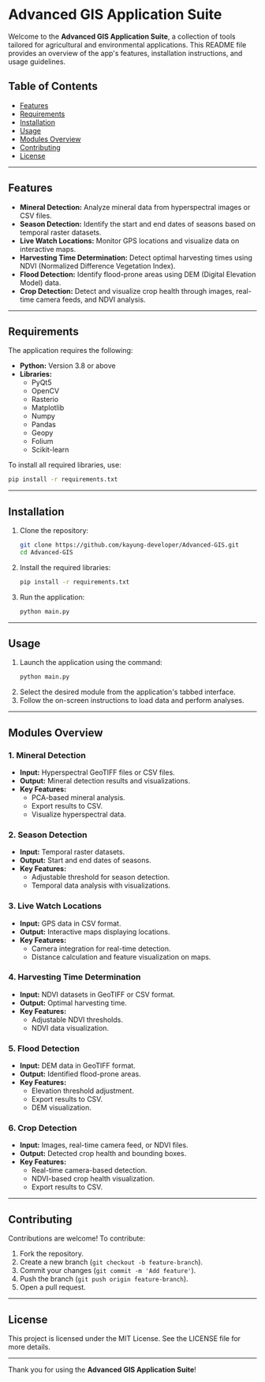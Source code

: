 # Advanced GIS Application Suite

Welcome to the **Advanced GIS Application Suite**, a collection of tools tailored for agricultural and environmental applications. This README file provides an overview of the app's features, installation instructions, and usage guidelines.

## Table of Contents
- [Features](#features)
- [Requirements](#requirements)
- [Installation](#installation)
- [Usage](#usage)
- [Modules Overview](#modules-overview)
- [Contributing](#contributing)
- [License](#license)

---

## Features
- **Mineral Detection:** Analyze mineral data from hyperspectral images or CSV files.
- **Season Detection:** Identify the start and end dates of seasons based on temporal raster datasets.
- **Live Watch Locations:** Monitor GPS locations and visualize data on interactive maps.
- **Harvesting Time Determination:** Detect optimal harvesting times using NDVI (Normalized Difference Vegetation Index).
- **Flood Detection:** Identify flood-prone areas using DEM (Digital Elevation Model) data.
- **Crop Detection:** Detect and visualize crop health through images, real-time camera feeds, and NDVI analysis.

---

## Requirements
The application requires the following:

- **Python:** Version 3.8 or above
- **Libraries:**
  - PyQt5
  - OpenCV
  - Rasterio
  - Matplotlib
  - Numpy
  - Pandas
  - Geopy
  - Folium
  - Scikit-learn

To install all required libraries, use:
```bash
pip install -r requirements.txt
```

---

## Installation
1. Clone the repository:
   ```bash
   git clone https://github.com/kayung-developer/Advanced-GIS.git
   cd Advanced-GIS
   ```
2. Install the required libraries:
   ```bash
   pip install -r requirements.txt
   ```
3. Run the application:
   ```bash
   python main.py
   ```

---

## Usage
1. Launch the application using the command:
   ```bash
   python main.py
   ```
2. Select the desired module from the application's tabbed interface.
3. Follow the on-screen instructions to load data and perform analyses.

---

## Modules Overview
### 1. Mineral Detection
- **Input:** Hyperspectral GeoTIFF files or CSV files.
- **Output:** Mineral detection results and visualizations.
- **Key Features:**
  - PCA-based mineral analysis.
  - Export results to CSV.
  - Visualize hyperspectral data.

### 2. Season Detection
- **Input:** Temporal raster datasets.
- **Output:** Start and end dates of seasons.
- **Key Features:**
  - Adjustable threshold for season detection.
  - Temporal data analysis with visualizations.

### 3. Live Watch Locations
- **Input:** GPS data in CSV format.
- **Output:** Interactive maps displaying locations.
- **Key Features:**
  - Camera integration for real-time detection.
  - Distance calculation and feature visualization on maps.

### 4. Harvesting Time Determination
- **Input:** NDVI datasets in GeoTIFF or CSV format.
- **Output:** Optimal harvesting time.
- **Key Features:**
  - Adjustable NDVI thresholds.
  - NDVI data visualization.

### 5. Flood Detection
- **Input:** DEM data in GeoTIFF format.
- **Output:** Identified flood-prone areas.
- **Key Features:**
  - Elevation threshold adjustment.
  - Export results to CSV.
  - DEM visualization.

### 6. Crop Detection
- **Input:** Images, real-time camera feed, or NDVI files.
- **Output:** Detected crop health and bounding boxes.
- **Key Features:**
  - Real-time camera-based detection.
  - NDVI-based crop health visualization.
  - Export results to CSV.

---

## Contributing
Contributions are welcome! To contribute:
1. Fork the repository.
2. Create a new branch (`git checkout -b feature-branch`).
3. Commit your changes (`git commit -m 'Add feature'`).
4. Push the branch (`git push origin feature-branch`).
5. Open a pull request.

---

## License
This project is licensed under the MIT License. See the LICENSE file for more details.

---

Thank you for using the **Advanced GIS Application Suite**!
